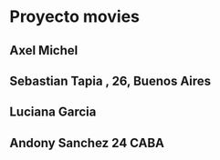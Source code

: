 # Proyecto movies
## Axel Michel
## Sebastian Tapia , 26, Buenos Aires 
## Luciana Garcia
## Andony Sanchez 24 CABA